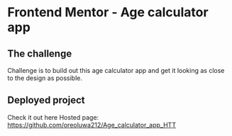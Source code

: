 # Frontend Mentor - Age calculator app

## The challenge
Challenge is to build out this age calculator app and get it looking as close to the design as possible.

## Deployed project
Check it out here
Hosted page: https://github.com/oreoluwa212/Age_calculator_app_HTT
